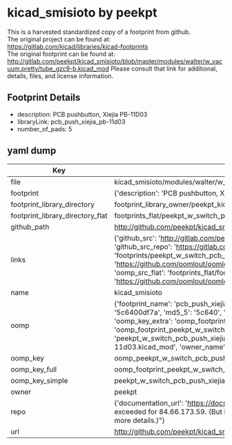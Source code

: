 # kicad_smisioto by peekpt  
This is a harvested standardized copy of a footprint from github.  
The original project can be found at:  
https://gitlab.com/kicad/libraries/kicad-footprints  
The original footprint can be found at:
http://gitlab.com/peekpt/kicad_smisioto/blob/master/modules/walter/w_vacuum.pretty/tube_gzc9-b.kicad_mod
Please consult that link for additional, details, files, and license information.  
## Footprint Details
* description: PCB pushbutton, Xiejia PB-11D03  
* libraryLink: pcb_push_xiejia_pb-11d03  
* number_of_pads: 5  
## yaml dump  
| Key | Value |  
| --- | --- |  
| file | kicad_smisioto/modules/walter/w_switch.pretty/pcb_push_xiejia_pb-11d03.kicad_mod |  
| footprint | {'description': 'PCB pushbutton, Xiejia PB-11D03', 'libraryLink': 'pcb_push_xiejia_pb-11d03', 'number_of_pads': 5} |  
| footprint_library_directory | footprint_library_owner/peekpt_kicad_smisioto |  
| footprint_library_directory_flat | footprints_flat/peekpt_w_switch_pcb_push_xiejia_pb_11d03/working |  
| github_path | http://github.com/peekpt/kicad_smisioto/blob/master/modules/walter/w_switch.pretty/pcb_push_xiejia_pb-11d03.kicad_mod |  
| links | {'github_src': 'http://gitlab.com/peekpt/kicad_smisioto/blob/master/modules/walter/w_vacuum.pretty/tube_gzc9-b.kicad_mod', 'github_src_repo': 'https://gitlab.com/kicad/libraries/kicad-footprints', 'oomp_bot': 'footprints/peekpt_w_switch_pcb_push_xiejia_pb_11d03/working', 'oomp_bot_github': 'https://github.com/oomlout/oomlout_oomp_footprint_bot/tree/main/footprints/peekpt_w_switch_pcb_push_xiejia_pb_11d03/working', 'oomp_src_flat': 'footprints_flat/footprints_flat/peekpt_w_switch_pcb_push_xiejia_pb_11d03/working', 'oomp_src_flat_github': 'https://github.com/oomlout/oomlout_oomp_footprint_src/tree/main/footprints_flat/peekpt_w_switch_pcb_push_xiejia_pb_11d03/working'} |  
| name | kicad_smisioto |  
| oomp | {'footprint_name': 'pcb_push_xiejia_pb_11d03', 'library_name': 'w_switch', 'md5': '5c6400df7aa164f277029a0da2acba6f', 'md5_10': '5c6400df7a', 'md5_5': '5c640', 'md5_6': '5c6400', 'oomp_key': 'oomp_peekpt_w_switch_pcb_push_xiejia_pb_11d03', 'oomp_key_extra': 'oomp_footprint_peekpt_w_switch_pcb_push_xiejia_pb_11d03', 'oomp_key_full': 'oomp_footprint_peekpt_w_switch_pcb_push_xiejia_pb_11d03_5c6400', 'oomp_key_simple': 'peekpt_w_switch_pcb_push_xiejia_pb_11d03', 'original_filename': 'kicad_smisioto/modules/walter/w_switch.pretty/pcb_push_xiejia_pb-11d03.kicad_mod', 'owner_name': 'peekpt'} |  
| oomp_key | oomp_peekpt_w_switch_pcb_push_xiejia_pb_11d03 |  
| oomp_key_full | oomp_footprint_peekpt_w_switch_pcb_push_xiejia_pb_11d03 |  
| oomp_key_simple | peekpt_w_switch_pcb_push_xiejia_pb_11d03 |  
| owner | peekpt |  
| repo | {'documentation_url': 'https://docs.github.com/rest/overview/resources-in-the-rest-api#rate-limiting', 'message': "API rate limit exceeded for 84.66.173.59. (But here's the good news: Authenticated requests get a higher rate limit. Check out the documentation for more details.)"} |  
| url | http://github.com/peekpt/kicad_smisioto |  

